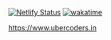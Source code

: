 [![Netlify Status](https://api.netlify.com/api/v1/badges/83fca895-5689-41cd-9dab-56840b26ab40/deploy-status)](https://app.netlify.com/sites/ubercoders/deploys)
<a href="https://wakatime.com/badge/user/30276de4-33e9-4d25-a88f-5fbaaae9130a/project/f36c056a-15ef-4c1b-9464-f1cdcc7c8ffb"><img src="https://wakatime.com/badge/user/30276de4-33e9-4d25-a88f-5fbaaae9130a/project/f36c056a-15ef-4c1b-9464-f1cdcc7c8ffb.svg" alt="wakatime"></a>


https://www.ubercoders.in
